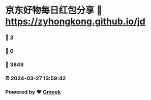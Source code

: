 # 京东好物每日红包分享 :link: https://zyhongkong.github.io/jd 
### :page_facing_up: [3](https://zyhongkong.github.io/jd/tag.html) 
### :speech_balloon: 0 
### :hibiscus: 3849 
### :alarm_clock: 2024-03-27 13:59:42 
### Powered by :heart: [Gmeek](https://github.com/Meekdai/Gmeek)
